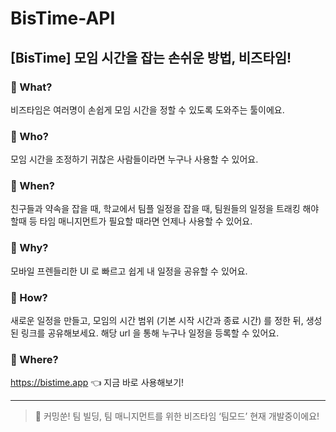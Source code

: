 # BisTime-API

## [BisTime] 모임 시간을 잡는 손쉬운 방법, 비즈타임!


### 📌 What?

비즈타임은 여러명이 손쉽게 모임 시간을 정할 수 있도록 도와주는 툴이에요.

### 📌 Who?

모임 시간을 조정하기 귀찮은 사람들이라면 누구나 사용할 수 있어요.

### 📌 When?

친구들과 약속을 잡을 때, 학교에서 팀플 일정을 잡을 때, 팀원들의 일정을 트래킹 해야 할때 등
타임 매니지먼트가 필요할 때라면 언제나 사용할 수 있어요.

### 📌 Why?

모바일 프렌들리한 UI 로 빠르고 쉽게 내 일정을 공유할 수 있어요.

### 📌 How?

새로운 일정을 만들고, 모임의 시간 범위 (기본 시작 시간과 종료 시간) 를 정한 뒤, 생성된 링크를 공유해보세요.
해당 url 을 통해 누구나 일정을 등록할 수 있어요. 

### 📌 Where?

https://bistime.app 👈 지금 바로 사용해보기!

---

> 🫢 커밍쑨! 팀 빌딩, 팀 매니지먼트를 위한 비즈타임 ‘팀모드’
현재 개발중이에요!

<!-- Security scan triggered at 2025-09-01 22:48:48 -->

<!-- Security scan triggered at 2025-09-07 01:44:18 -->

<!-- Security scan triggered at 2025-09-09 05:21:19 -->

<!-- Security scan triggered at 2025-09-28 15:24:16 -->